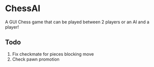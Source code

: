 # ChessAI
A GUI Chess game that can be played between 2 players or an AI and a player!

## Todo
1. Fix checkmate for pieces blocking move
2. Check pawn promotion
